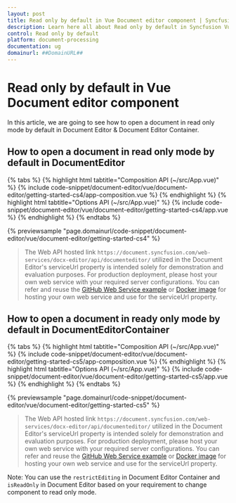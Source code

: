 ```yaml
---
layout: post
title: Read only by default in Vue Document editor component | Syncfusion
description: Learn here all about Read only by default in Syncfusion Vue Document editor component of Syncfusion Essential JS 2 and more.
control: Read only by default 
platform: document-processing
documentation: ug
domainurl: ##DomainURL##
---
```


# Read only by default in Vue Document editor component

In this article, we are going to see how to open a document in read only mode by default in Document Editor & Document Editor Container.

## How to open a document in read only mode by default in DocumentEditor

{% tabs %}
{% highlight html tabtitle="Composition API (~/src/App.vue)" %}
{% include code-snippet/document-editor/vue/document-editor/getting-started-cs4/app-composition.vue %}
{% endhighlight %}
{% highlight html tabtitle="Options API (~/src/App.vue)" %}
{% include code-snippet/document-editor/vue/document-editor/getting-started-cs4/app.vue %}
{% endhighlight %}
{% endtabs %}
        
{% previewsample "page.domainurl/code-snippet/document-editor/vue/document-editor/getting-started-cs4" %}

> The Web API hosted link `https://document.syncfusion.com/web-services/docx-editor/api/documenteditor/` utilized in the Document Editor's serviceUrl property is intended solely for demonstration and evaluation purposes. For production deployment, please host your own web service with your required server configurations. You can refer and reuse the [GitHub Web Service example](https://github.com/SyncfusionExamples/EJ2-DocumentEditor-WebServices) or [Docker image](https://hub.docker.com/r/syncfusion/word-processor-server) for hosting your own web service and use for the serviceUrl property.

## How to open a document in ready only mode by default in DocumentEditorContainer

{% tabs %}
{% highlight html tabtitle="Composition API (~/src/App.vue)" %}
{% include code-snippet/document-editor/vue/document-editor/getting-started-cs5/app-composition.vue %}
{% endhighlight %}
{% highlight html tabtitle="Options API (~/src/App.vue)" %}
{% include code-snippet/document-editor/vue/document-editor/getting-started-cs5/app.vue %}
{% endhighlight %}
{% endtabs %}
        
{% previewsample "page.domainurl/code-snippet/document-editor/vue/document-editor/getting-started-cs5" %}

> The Web API hosted link `https://document.syncfusion.com/web-services/docx-editor/api/documenteditor/` utilized in the Document Editor's serviceUrl property is intended solely for demonstration and evaluation purposes. For production deployment, please host your own web service with your required server configurations. You can refer and reuse the [GitHub Web Service example](https://github.com/SyncfusionExamples/EJ2-DocumentEditor-WebServices) or [Docker image](https://hub.docker.com/r/syncfusion/word-processor-server) for hosting your own web service and use for the serviceUrl property.

Note: You can use the `restrictEditing` in Document Editor Container and `isReadOnly` in Document Editor based on your requirement to change component to read only mode.